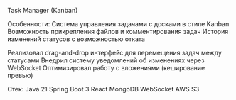 Task Manager (Kanban)

Особенности:
Система управления задачами с досками в стиле Kanban
Возможность прикрепления файлов и комментирования задач
История изменений статусов с возможностью отката

Реализовал drag-and-drop интерфейс для перемещения задач между статусами
Внедрил систему уведомлений об изменениях через WebSocket
Оптимизировал работу с вложениями (кеширование превью)

Стек:
Java 21 Spring Boot 3 React MongoDB WebSocket AWS S3
